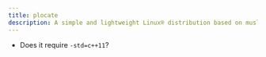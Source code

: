 ```yaml
---
title: plocate
description: A simple and lightweight Linux® distribution based on musl libc and toybox
---
```


- Does it require `-std=c++11`?
